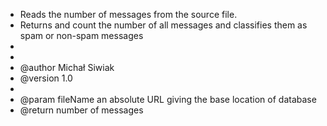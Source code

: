 
 * Reads the number of messages from the source file. 
 * Returns and count the number of all messages and classifies them as spam or non-spam messages
 * 
 * 
 * @author Michał Siwiak
 * @version 1.0
 *
 * @param  	fileName an absolute URL giving the base location of database
 * @return  number of messages
